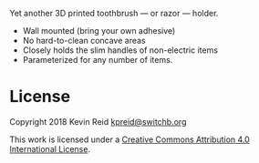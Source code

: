 Yet another 3D printed toothbrush — or razor — holder.

* Wall mounted (bring your own adhesive)
* No hard-to-clean concave areas
* Closely holds the slim handles of non-electric items
* Parameterized for any number of items.

# License

Copyright 2018 Kevin Reid <kpreid@switchb.org>

This work is licensed under a <a rel="license" href="https://creativecommons.org/licenses/by/4.0/">Creative Commons Attribution 4.0 International License</a>.
